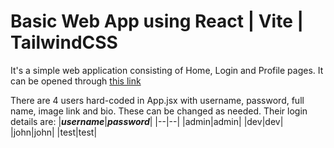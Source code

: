 # Basic Web App using React | Vite | TailwindCSS
It's a simple web application consisting of Home, Login and Profile pages. It can be opened through [this link](https://master--symphonious-monstera-a743eb.netlify.app/)

There are 4 users hard-coded in App.jsx with username, password, full name, image link and bio. These can be changed as needed. Their login details are:
|_**username**_|_**password**_|
|--|--|
|admin|admin|
|dev|dev|
|john|john|
|test|test|

